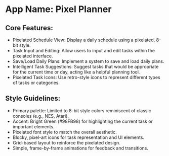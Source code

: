 # **App Name**: Pixel Planner

## Core Features:

- Pixelated Schedule View: Display a daily schedule using a pixelated, 8-bit style.
- Task Input and Editing: Allow users to input and edit tasks within the pixelated interface.
- Save/Load Daily Plans: Implement a system to save and load daily plans.
- Intelligent Task Suggestions: Suggest tasks that would be appropriate for the current time or day, acting like a helpful planning tool.
- Pixelated Task Icons: Use retro-style icons to represent different types of tasks or categories.

## Style Guidelines:

- Primary palette: Limited to 8-bit style colors reminiscent of classic consoles (e.g., NES, Atari).
- Accent: Bright Green (#98FB98) for highlighting the current task or important elements.
- Pixelated font style to match the overall aesthetic.
- Blocky, pixel-art icons for task representation and UI elements.
- Grid-based layout to reinforce the pixelated design.
- Simple, frame-by-frame animations for feedback and transitions.
